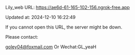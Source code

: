 Lily_web URL: https://ae6d-61-165-102-156.ngrok-free.app

Updated at: 2024-12-10 16:22:49

If you cannot open this URL, the server might be down.

Please contact: 

goley04@foxmail.com Or Wechat:GL_yeaH